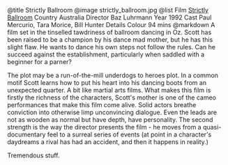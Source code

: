 @title		Strictly Ballroom
@image		strictly_ballroom.jpg
@list
Film		[Strictly Ballroom](https://www.imdb.com/title/tt0105488/)
Country		Australia
Director		Baz Luhrmann
Year		1992
Cast		Paul Mercurio, Tara Morice, Bill Hunter
Details		Colour 94 mins
@markdown
A film set in the tinselled tawdriness of ballroom dancing in Oz. Scott has been raised to be a champion by his dance mad mother, but he has this slight flaw. He wants to dance his own steps not follow the rules. Can he succeed against the establishment, particularly when saddled with a beginner for a parner?

The plot may be a run-of-the-mill underdogs to heroes plot. In a common motif Scott learns how to put his heart into his dancing boots from an unexpected quarter. A bit like martial arts films. What makes this film is firstly the richness of the characters, Scott's mother is one of the cameo performances that make this film come alive. Solid actors breathe conviction into otherwise limp unconvincing dialogue. Even the leads are not as wooden as normal but have depth, have personality. The second strength is the way the director presents the film - he moves from a quasi-documentary feel to a surreal series of events (at point in a character's daydreams a rival has had an accident, and then it happens in reality.)

Tremendous stuff.
